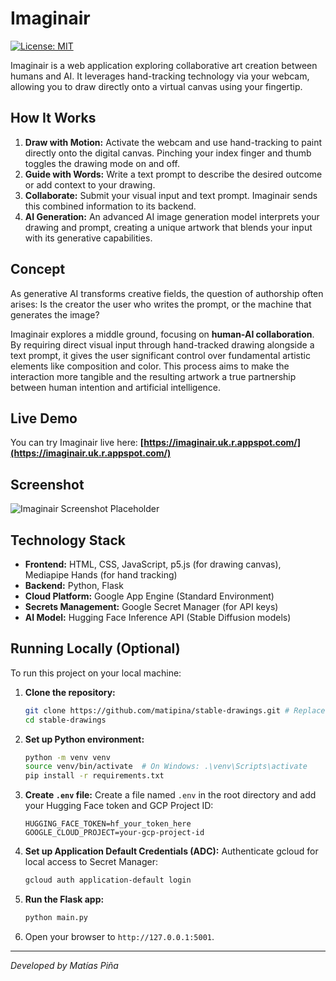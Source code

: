 # Imaginair

[![License: MIT](https://img.shields.io/badge/License-MIT-yellow.svg)](https://opensource.org/licenses/MIT)

Imaginair is a web application exploring collaborative art creation between humans and AI. It leverages hand-tracking technology via your webcam, allowing you to draw directly onto a virtual canvas using your fingertip.

## How It Works

1.  **Draw with Motion:** Activate the webcam and use hand-tracking to paint directly onto the digital canvas. Pinching your index finger and thumb toggles the drawing mode on and off.
2.  **Guide with Words:** Write a text prompt to describe the desired outcome or add context to your drawing.
3.  **Collaborate:** Submit your visual input and text prompt. Imaginair sends this combined information to its backend.
4.  **AI Generation:** An advanced AI image generation model interprets your drawing and prompt, creating a unique artwork that blends your input with its generative capabilities.

## Concept

As generative AI transforms creative fields, the question of authorship often arises: Is the creator the user who writes the prompt, or the machine that generates the image?

Imaginair explores a middle ground, focusing on **human-AI collaboration**. By requiring direct visual input through hand-tracked drawing alongside a text prompt, it gives the user significant control over fundamental artistic elements like composition and color. This process aims to make the interaction more tangible and the resulting artwork a true partnership between human intention and artificial intelligence.


## Live Demo

You can try Imaginair live here: **[https://imaginair.uk.r.appspot.com/](https://imaginair.uk.r.appspot.com/)**

## Screenshot

![Imaginair Screenshot Placeholder](https://via.placeholder.com/800x450.png?text=Imaginair+App+Screenshot)

## Technology Stack

*   **Frontend:** HTML, CSS, JavaScript, p5.js (for drawing canvas), Mediapipe Hands (for hand tracking)
*   **Backend:** Python, Flask
*   **Cloud Platform:** Google App Engine (Standard Environment)
*   **Secrets Management:** Google Secret Manager (for API keys)
*   **AI Model:** Hugging Face Inference API (Stable Diffusion models)

## Running Locally (Optional)

To run this project on your local machine:

1.  **Clone the repository:**
    ```bash
    git clone https://github.com/matipina/stable-drawings.git # Replace with your repo URL
    cd stable-drawings
    ```
2.  **Set up Python environment:**
    ```bash
    python -m venv venv
    source venv/bin/activate  # On Windows: .\venv\Scripts\activate
    pip install -r requirements.txt
    ```
3.  **Create `.env` file:** Create a file named `.env` in the root directory and add your Hugging Face token and GCP Project ID:
    ```dotenv
    HUGGING_FACE_TOKEN=hf_your_token_here
    GOOGLE_CLOUD_PROJECT=your-gcp-project-id
    ```
4.  **Set up Application Default Credentials (ADC):** Authenticate gcloud for local access to Secret Manager:
    ```bash
    gcloud auth application-default login
    ```
5.  **Run the Flask app:**
    ```bash
    python main.py
    ```
6.  Open your browser to `http://127.0.0.1:5001`.

---

*Developed by Matías Piña*
